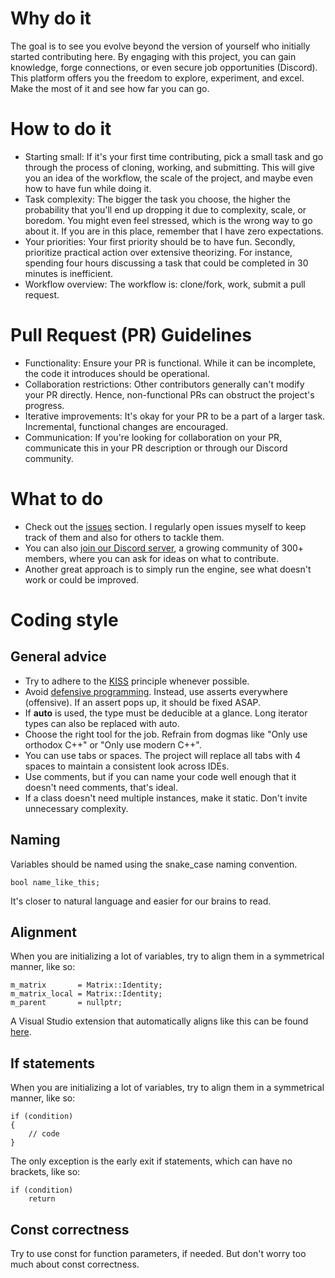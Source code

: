 # Why do it
The goal is to see you evolve beyond the version of yourself who initially started contributing here.
By engaging with this project, you can gain knowledge, forge connections, or even secure job opportunities (Discord).
This platform offers you the freedom to explore, experiment, and excel. Make the most of it and see how far you can go.

# How to do it
- Starting small: If it's your first time contributing, pick a small task and go through the process of cloning, working, and submitting. This will give you an idea of the workflow, the scale of the project, and maybe even how to have fun while doing it.
- Task complexity: The bigger the task you choose, the higher the probability that you'll end up dropping it due to complexity, scale, or boredom. You might even feel stressed, which is the wrong way to go about it. If you are in this place, remember that I have zero expectations.
- Your priorities: Your first priority should be to have fun. Secondly, prioritize practical action over extensive theorizing. For instance, spending four hours discussing a task that could be completed in 30 minutes is inefficient.
- Workflow overview: The workflow is: clone/fork, work, submit a pull request.

# Pull Request (PR) Guidelines
- Functionality: Ensure your PR is functional. While it can be incomplete, the code it introduces should be operational.
- Collaboration restrictions: Other contributors generally can't modify your PR directly. Hence, non-functional PRs can obstruct the project's progress.
- Iterative improvements: It's okay for your PR to be a part of a larger task. Incremental, functional changes are encouraged.
- Communication: If you're looking for collaboration on your PR, communicate this in your PR description or through our Discord community.

# What to do
- Check out the [issues](https://github.com/PanosK92/SpartanEngine/issues) section. I regularly open issues myself to keep track of them and also for others to tackle them.
- You can also [join our Discord server](https://discord.gg/TG5r2BS), a growing community of 300+ members, where you can ask for ideas on what to contribute.
- Another great approach is to simply run the engine, see what doesn't work or could be improved.

# Coding style

## General advice
- Try to adhere to the [KISS](https://en.wikipedia.org/wiki/KISS_principle) principle whenever possible.
- Avoid [defensive programming](https://en.wikipedia.org/wiki/Defensive_programming). Instead, use asserts everywhere (offensive). If an assert pops up, it should be fixed ASAP.
- If **auto** is used, the type must be deducible at a glance. Long iterator types can also be replaced with auto.
- Choose the right tool for the job. Refrain from dogmas like "Only use orthodox C++" or "Only use modern C++".
- You can use tabs or spaces. The project will replace all tabs with 4 spaces to maintain a consistent look across IDEs.
- Use comments, but if you can name your code well enough that it doesn't need comments, that's ideal.
- If a class doesn't need multiple instances, make it static. Don't invite unnecessary complexity.

## Naming
Variables should be named using the snake_case naming convention.
```
bool name_like_this;
```
It's closer to natural language and easier for our brains to read.

## Alignment
When you are initializing a lot of variables, try to align them in a symmetrical manner, like so:
```
m_matrix       = Matrix::Identity;
m_matrix_local = Matrix::Identity;
m_parent       = nullptr;
```
A Visual Studio extension that automatically aligns like this can be found [here](https://marketplace.visualstudio.com/items?itemName=cpmcgrath.Codealignment).

## If statements
When you are initializing a lot of variables, try to align them in a symmetrical manner, like so:
```
if (condition)
{
    // code
}
```
The only exception is the early exit if statements, which can have no brackets, like so:
```
if (condition)
    return
```
## Const correctness
Try to use const for function parameters, if needed. But don't worry too much about const correctness.
